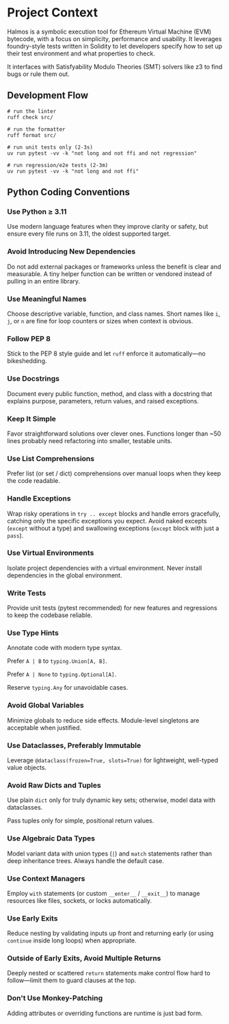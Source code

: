 # Project Context

Halmos is a symbolic execution tool for Ethereum Virtual Machine (EVM) bytecode, with a focus on simplicity, performance and usability. It leverages foundry-style tests written in Solidity to let developers specify how to set up their test environment and what properties to check.

It interfaces with Satisfyability Modulo Theories (SMT) solvers like z3 to find bugs or rule them out.

## Development Flow

```shell
# run the linter
ruff check src/

# run the formatter
ruff format src/

# run unit tests only (2-3s)
uv run pytest -vv -k "not long and not ffi and not regression"

# run regression/e2e tests (2-3m)
uv run pytest -vv -k "not long and not ffi"
```

## Python Coding Conventions

### Use Python ≥ 3.11

Use modern language features when they improve clarity or safety, but ensure every file runs on 3.11, the oldest supported target.

### Avoid Introducing New Dependencies

Do not add external packages or frameworks unless the benefit is clear and measurable. A tiny helper function can be written or vendored instead of pulling in an entire library.

### Use Meaningful Names

Choose descriptive variable, function, and class names. Short names like `i`, `j`, or `n` are fine for loop counters or sizes when context is obvious.

### Follow PEP 8

Stick to the PEP 8 style guide and let `ruff` enforce it automatically—no bikeshedding.

### Use Docstrings

Document every public function, method, and class with a docstring that explains purpose, parameters, return values, and raised exceptions.

### Keep It Simple

Favor straightforward solutions over clever ones. Functions longer than \~50 lines probably need refactoring into smaller, testable units.

### Use List Comprehensions

Prefer list (or set / dict) comprehensions over manual loops when they keep the code readable.

### Handle Exceptions

Wrap risky operations in `try .. except` blocks and handle errors gracefully, catching only the specific exceptions you expect. Avoid naked excepts (`except` without a type) and swallowing exceptions (`except` block with just a `pass`).

### Use Virtual Environments

Isolate project dependencies with a virtual environment. Never install dependencies in the global environment.

### Write Tests

Provide unit tests (pytest recommended) for new features and regressions to keep the codebase reliable.

### Use Type Hints

Annotate code with modern type syntax.

Prefer `A | B` to `typing.Union[A, B]`.

Prefer `A | None` to `typing.Optional[A]`.

Reserve `typing.Any` for unavoidable cases.

### Avoid Global Variables

Minimize globals to reduce side effects. Module-level singletons are acceptable when justified.

### Use Dataclasses, Preferably Immutable

Leverage `@dataclass(frozen=True, slots=True)` for lightweight, well-typed value objects.

### Avoid Raw Dicts and Tuples

Use plain `dict` only for truly dynamic key sets; otherwise, model data with dataclasses.

Pass tuples only for simple, positional return values.

### Use Algebraic Data Types

Model variant data with union types (`|`) and `match` statements rather than deep inheritance trees. Always handle the default case.

### Use Context Managers

Employ `with` statements (or custom `__enter__` / `__exit__`) to manage resources like files, sockets, or locks automatically.

### Use Early Exits

Reduce nesting by validating inputs up front and returning early (or using `continue` inside long loops) when appropriate.

### Outside of Early Exits, Avoid Multiple Returns

Deeply nested or scattered `return` statements make control flow hard to follow—limit them to guard clauses at the top.

### Don't Use Monkey-Patching

Adding attributes or overriding functions are runtime is just bad form.


